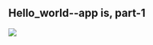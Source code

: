 ## Hello_world--app is, part-1
 
![](https://proxy.duckduckgo.com/iu/?u=https%3A%2F%2Fi.ytimg.com%2Fvi%2F7ZyA61BReh8%2Fmaxresdefault.jpg&f=1)

